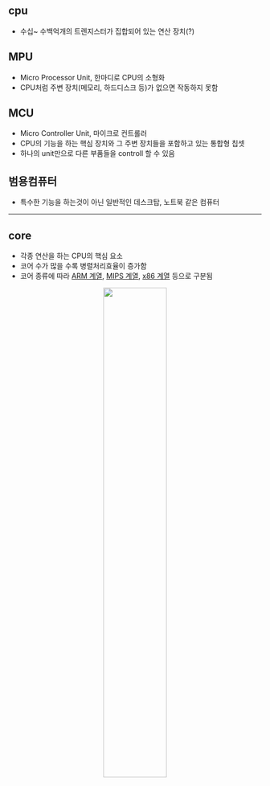## cpu
* 수십~ 수백억개의 트렌지스터가 집합되어 있는 연산 장치(?)

## MPU
* Micro Processor Unit, 한마디로 CPU의 소형화
* CPU처럼 주변 장치(메모리, 하드디스크 등)가 없으면 작동하지 못함


## MCU
* Micro Controller Unit, 마이크로 컨트롤러
* CPU의 기능을 하는 핵심 장치와 그 주변 장치들을 포함하고 있는 통합형 칩셋
* 하나의 unit만으로 다른 부품들을 controll 할 수 있음


## 범용컴퓨터
* 특수한 기능을 하는것이 아닌 일반적인 데스크탑, 노트북 같은 컴퓨터

--------------------------------------------------------------
## core
* 각종 연산을 하는 CPU의 핵심 요소
* 코어 수가 많을 수록 병렬처리효율이 증가함
* 코어 종류에 따라 [ARM 계열](https://), [MIPS 계열](https://), [x86 계열](https://) 등으로 구분됨

<div align="center">
  <img  width="50%" src="https://user-images.githubusercontent.com/65693240/149354656-90af6b4c-f10d-4773-813d-67172962f3c6.jpg">
</div>
